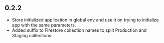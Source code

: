 ## 0.2.2

* Store initialized application in global env and use it on trying to initialize app with the same parameters.
* Added suffix to Firestore collection names to split Production and Staging collections.